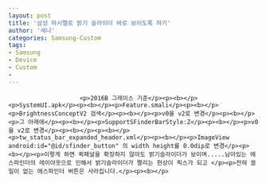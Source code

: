 ```yaml
---
layout: post
title: '삼성 마시멜로 밝기 슬라이더 바로 보이도록 하기'
author: '세나'
categories: Samsung-Custom
tags:
- Samsung
- Device
- Custom
-
---
```



<script> location.href='https://cafe.naver.com/develoid/696492' ; </script>


















						<p>2016B 그레이스 기준</p><p><b></p><p>SystemUI.apk</p><p><b></p><p>Feature.smali</p><p><b></p><p>BrightnessConceptV2 검색</p><p><b></p><p>v0을 v2로 변경</p><p><b></p><p>그 아래에</p><p><b></p><p>SupportSFinderBarStyle:Z</p><p><b></p><p>v0을 v2로 변경</p><p><b></p><p><b></p><p>tw_status_bar_expanded_header.xml</p><p><b></p><p>ImageView android:id="@id/sfinder_button" 의 width height를 0.0dip로 변경</p><p><b></p><p>이렇게 하면 퀵패널을 확장하지 않아도 밝기슬라이더가 보이며.....남아있는 에스파인더의 레이아웃으로 인해서 밝기슬라이더가 짤리는 현상이 픽스가 되고 </p><p>전혀 쓸일이 없는 에스파인더 버튼은 사라집니다.</p><p><b></p>
